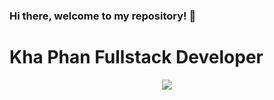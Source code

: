 ### Hi there, welcome to my repository! 👋
# Kha Phan Fullstack Developer
<p align="center">
  <a href="https://skillicons.dev">
    <img src="https://skillicons.dev/icons?i=cpp,cs,java,javascript,nodejs,react,dotnet" />
  </a>
</p>
